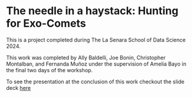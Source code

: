 # The needle in a haystack: Hunting for Exo-Comets

This is a project completed during The La Senara School of Data Science 2024.

This work was completed by Ally Baldelli, Joe Bonin, Christopher Montalban, and Fernanda Muñoz under the supervision of Amelia Bayo in the final two days of the workshop.

To see the presentation at the conclusion of this work checkout the slide deck [here](Exo-Comets.pdf)
